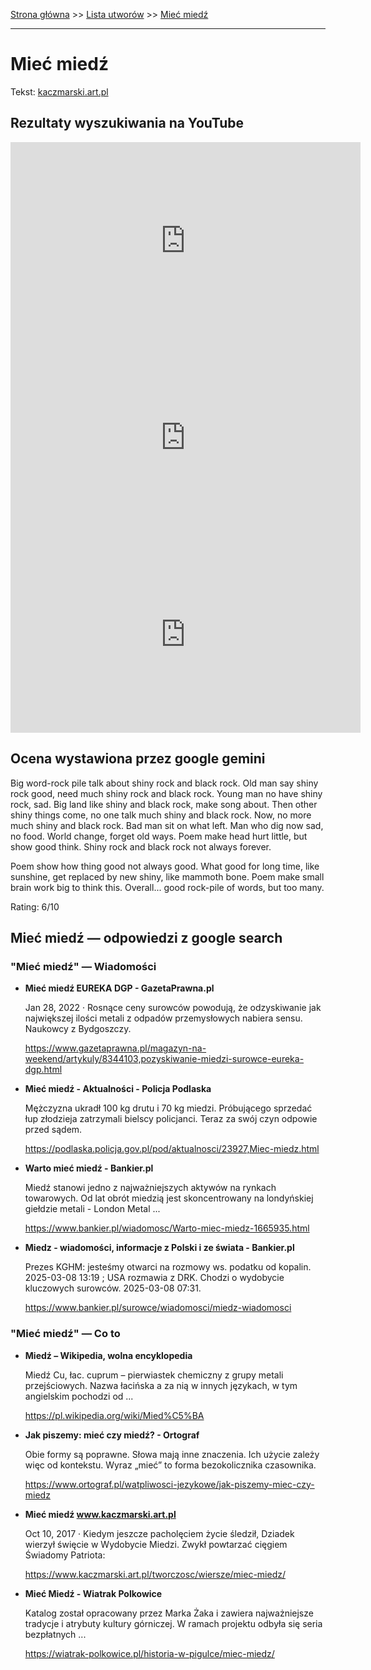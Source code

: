 [Strona główna](../index.md) >> [Lista utworów](../list.md) >> [Mieć miedź](282.md)

---

# Mieć miedź

Tekst: [kaczmarski.art.pl](https://www.kaczmarski.art.pl/tworczosc/wiersze/miec-miedz/)

## Rezultaty wyszukiwania na YouTube

<iframe width="560" height="315" src="https://www.youtube.com/embed/vZQPcUUH1kU?si=IdontcarewhotheIRSsendsImnotpayingtaxes" title="YouTube video player" frameborder="0" allow="accelerometer; autoplay; clipboard-write; encrypted-media; gyroscope; picture-in-picture; web-share" referrerpolicy="strict-origin-when-cross-origin" allowfullscreen></iframe>

<iframe width="560" height="315" src="https://www.youtube.com/embed/azoV2EozD2U?si=IdontcarewhotheIRSsendsImnotpayingtaxes" title="YouTube video player" frameborder="0" allow="accelerometer; autoplay; clipboard-write; encrypted-media; gyroscope; picture-in-picture; web-share" referrerpolicy="strict-origin-when-cross-origin" allowfullscreen></iframe>

<iframe width="560" height="315" src="https://www.youtube.com/embed/_bWlvW4gSNk?si=IdontcarewhotheIRSsendsImnotpayingtaxes" title="YouTube video player" frameborder="0" allow="accelerometer; autoplay; clipboard-write; encrypted-media; gyroscope; picture-in-picture; web-share" referrerpolicy="strict-origin-when-cross-origin" allowfullscreen></iframe>

## Ocena wystawiona przez google gemini

Big word-rock pile talk about shiny rock and black rock. Old man say shiny rock good, need much shiny rock and black rock. Young man no have shiny rock, sad. Big land like shiny and black rock, make song about. Then other shiny things come, no one talk much shiny and black rock. Now, no more much shiny and black rock. Bad man sit on what left. Man who dig now sad, no food. World change, forget old ways. Poem make head hurt little, but show good think. Shiny rock and black rock not always forever.

Poem show how thing good not always good. What good for long time, like sunshine, get replaced by new shiny, like mammoth bone. Poem make small brain work big to think this. Overall... good rock-pile of words, but too many.

Rating: 6/10


## Mieć miedź — odpowiedzi z google search

### "Mieć miedź" — Wiadomości

- **Mieć miedź EUREKA DGP - GazetaPrawna.pl**

    Jan 28, 2022  ·  Rosnące ceny surowców powodują, że odzyskiwanie jak największej ilości metali z odpadów przemysłowych nabiera sensu. Naukowcy z Bydgoszczy. 

   <https://www.gazetaprawna.pl/magazyn-na-weekend/artykuly/8344103,pozyskiwanie-miedzi-surowce-eureka-dgp.html>
- **Mieć miedź - Aktualności - Policja Podlaska**

    Mężczyzna ukradł 100 kg drutu i 70 kg miedzi. Próbującego sprzedać łup złodzieja zatrzymali bielscy policjanci. Teraz za swój czyn odpowie przed sądem. 

   <https://podlaska.policja.gov.pl/pod/aktualnosci/23927,Miec-miedz.html>
- **Warto mieć miedź - Bankier.pl**

    Miedź stanowi jedno z najważniejszych aktywów na rynkach towarowych. Od lat obrót miedzią jest skoncentrowany na londyńskiej giełdzie metali - London Metal ... 

   <https://www.bankier.pl/wiadomosc/Warto-miec-miedz-1665935.html>
- **Miedz - wiadomości, informacje z Polski i ze świata - Bankier.pl**

    Prezes KGHM: jesteśmy otwarci na rozmowy ws. podatku od kopalin. 2025-03-08 13:19 ; USA rozmawia z DRK. Chodzi o wydobycie kluczowych surowców. 2025-03-08 07:31. 

   <https://www.bankier.pl/surowce/wiadomosci/miedz-wiadomosci>

### "Mieć miedź" — Co to

- **Miedź – Wikipedia, wolna encyklopedia**

    Miedź Cu, łac. cuprum – pierwiastek chemiczny z grupy metali przejściowych. Nazwa łacińska a za nią w innych językach, w tym angielskim pochodzi od ... 

   <https://pl.wikipedia.org/wiki/Mied%C5%BA>
- **Jak piszemy: mieć czy miedź? - Ortograf**

    Obie formy są poprawne. Słowa mają inne znaczenia. Ich użycie zależy więc od kontekstu. Wyraz „mieć” to forma bezokolicznika czasownika. 

   <https://www.ortograf.pl/watpliwosci-jezykowe/jak-piszemy-miec-czy-miedz>
- **Mieć miedź www.kaczmarski.art.pl**

    Oct 10, 2017  ·  Kiedym jeszcze pacholęciem życie śledził, Dziadek wierzył święcie w Wydobycie Miedzi. Zwykł powtarzać cięgiem Świadomy Patriota: 

   <https://www.kaczmarski.art.pl/tworczosc/wiersze/miec-miedz/>
- **Mieć Miedź - Wiatrak Polkowice**

    Katalog został opracowany przez Marka Żaka i zawiera najważniejsze tradycje i atrybuty kultury górniczej. W ramach projektu odbyła się seria bezpłatnych ... 

   <https://wiatrak-polkowice.pl/historia-w-pigulce/miec-miedz/>

